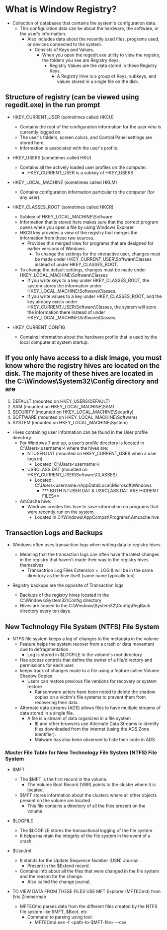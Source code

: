 # What is Window Registry?

- Collection of databases that contains the system's configuration data.
  - This configuration data can be about the hardware, the software, or the user's information.
    - Also includes data about the recently used files, programs used, or devices connected to the system.
      - Consists of Keys and Values.
        - When you open the regedit.exe utility to view the registry, the folders you see are Registry Keys.
          - Registry Values are the data stored in these Registry Keys.
            - A Registry Hive is a group of Keys, subkeys, and values stored in a single file on the disk.

## Structure of registry (can be viewed using regedit.exe) in the run prompt

- HKEY_CURRENT_USER (sometimes called HKCU)
  - Contains the root of the configuration information for the user who is currently logged on.
  - The user's folders, screen colors, and Control Panel settings are stored here.
  - Information is associated with the user's profile.

- HKEY_USERS (sometimes called HKU)
  - Contains all the actively loaded user profiles on the computer.
    - HKEY_CURRENT_USER is a subkey of HKEY_USERS

- HKEY_LOCAL_MACHINE (sometimes called HKLM)
  - Contains configuration information particular to the computer (for any user).

- HKEY_CLASSES_ROOT (sometimes called HKCR)
  - Subkey of HKEY_LOCAL_MACHINE\Software
  - Information that is stored here makes sure that the correct program opens when you open a file by using Windows Explorer
  - HKCR key provides a view of the registry that merges the information from these two sources.
    - Provides this merged view for programs that are designed for earlier versions of Windows.
      - To change the settings for the interactive user, changes must be made under HKEY_CURRENT_USER\Software\Classes instead of under HKEY_CLASSES_ROOT.
  - To change the default settings, changes must be made under HKEY_LOCAL_MACHINE\Software\Classes
    - If you write keys to a key under HKEY_CLASSES_ROOT, the system stores the information under HKEY_LOCAL_MACHINE\Software\Classes.
    - If you write values to a key under HKEY_CLASSES_ROOT, and the key already exists under HKEY_CURRENT_USER\Software\Classes, the system will store the information there instead of under HKEY_LOCAL_MACHINE\Software\Classes.

- HKEY_CURRENT_CONFIG
  - Contains information about the hardware profile that is used by the local computer at system startup.

## If you only have access to a disk image, you must know where the registry hives are located on the disk. The majority of these hives are located in the C:\Windows\System32\Config directory and are

1. DEFAULT (mounted on HKEY_USERS\DEFAULT)
2. SAM (mounted on HKEY_LOCAL_MACHINE\SAM)
3. SECURITY (mounted on HKEY_LOCAL_MACHINE\Security)
4. SOFTWARE (mounted on HKEY_LOCAL_MACHINE\Software)
5. SYSTEM (mounted on HKEY_LOCAL_MACHINE\System)

- Hives containing user information can be found in the User profile directory.
  - For Windows 7 and up, a user’s profile directory is located in C:\Users\<username>\ where the hives are:
    - NTUSER.DAT (mounted on HKEY_CURRENT_USER when a user logs in)
      - Located: C:\Users\<username>\
    - USRCLASS.DAT (mounted on HKEY_CURRENT_USER\Software\CLASSES)
      - Located: C:\Users\<username>\AppData\Local\Microsoft\Windows
        - *** BOTH NTUSER.DAT & USRCLASS.DAT ARE HIDDENT FILES**
  - AmCache hive: 
    - Windows creates this hive to save information on programs that were recently run on the system.
      - Located in C:\Windows\AppCompat\Programs\Amcache.hve

## Transaction Logs and Backups

- Windows often uses transaction logs when writing data to registry hives.
  - Meaning that the transaction logs can often have the latest changes in the registry that haven't made their way to the registry hives themselves
    - Transactrion Log Files Extension = .LOG & will be in the same directory as the hive itself (same name typically too)

- Registry backups are the opposite of Transaction logs
  - Backups of the registry hives located in the C:\Windows\System32\Config directory
  - Hives are copied to the C:\Windows\System32\Config\RegBack directory every ten days.

## New Technology File System (NTFS) File System

- NTFS file system keeps a log of changes to the metadata in the volume
  - Feature helps the system recover from a crash or data movement due to defragmentation.
    - Log is stored in $LOGFILE in the volume's root directory
  - Has access controls that define the owner of a file/directory and permissions for each user.
  - keeps track of changes made to a file using a feature called Volume Shadow Copies
    - Users can restore previous file versions for recovery or system restore
      - Ransomware actors have been noted to delete the shadow copies on a victim's file systems to prevent them from recovering their data.
  - Alternate data streams (ADS) allows files to have multiple streams of data stored in a single file.
    - A file is a stream of data organized in a file system
      - IE and other browsers use Alternate Data Streams to identify files downloaded from the internet (using the ADS Zone Identifier).
      - Malware has also been observed to hide their code in ADS.

### Master File Table for New Technology File System (NTFS) File System

- $MFT 
  - The $MFT is the first record in the volume.
    - The Volume Boot Record (VBR) points to the cluster where it is located.
  - $MFT stores information about the clusters where all other objects present on the volume are located.
    - This file contains a directory of all the files present on the volume.

- $LOGFILE
  - The $LOGFILE stores the transactional logging of the file system.
  - It helps maintain the integrity of the file system in the event of a crash.

- $UsnJrnl
  - It stands for the Update Sequence Number (USN) Journal.
    - Present in the $Extend record.
  - Contains info about all the files that were changed in the file system and the reason for the change.
    - Also called the change journal.

- TO VIEW DATA FROM THESE FILES USE MFT Explorer (MFTECmd) from Eric Zimmerman
  - MFTECmd parses data from the different files created by the NTFS file system like $MFT, $Boot, etc
    - Command to parsing using tool:
      - MFTECmd.exe -f <path-to-$MFT-file> --csv <path-to-save-results-in-csv>